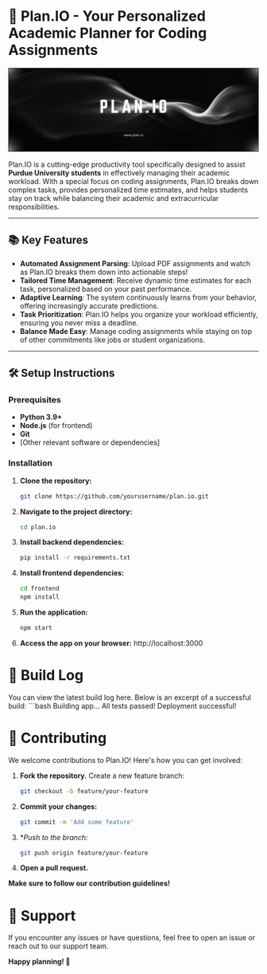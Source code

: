# 🚀 Plan.IO - Your Personalized Academic Planner for Coding Assignments

![Plan.IO Banner](assets\logo_banner.png)

Plan.IO is a cutting-edge productivity tool specifically designed to assist **Purdue University students** in effectively managing their academic workload. With a special focus on coding assignments, Plan.IO breaks down complex tasks, provides personalized time estimates, and helps students stay on track while balancing their academic and extracurricular responsibilities.

---

## 📚 Key Features

- **Automated Assignment Parsing**: Upload PDF assignments and watch as Plan.IO breaks them down into actionable steps!
- **Tailored Time Management**: Receive dynamic time estimates for each task, personalized based on your past performance.
- **Adaptive Learning**: The system continuously learns from your behavior, offering increasingly accurate predictions.
- **Task Prioritization**: Plan.IO helps you organize your workload efficiently, ensuring you never miss a deadline.
- **Balance Made Easy**: Manage coding assignments while staying on top of other commitments like jobs or student organizations.

---

## 🛠️ Setup Instructions

### Prerequisites
- **Python 3.9+**
- **Node.js** (for frontend)
- **Git**
- [Other relevant software or dependencies]

### Installation

1. **Clone the repository:**
   ```bash
   git clone https://github.com/yourusername/plan.io.git

2. **Navigate to the project directory:**
   ```bash
   cd plan.io

3. **Install backend dependencies:**
   ```bash
   pip install -r requirements.txt

4. **Install frontend dependencies:**
   ```bash
   cd frontend
   npm install

5. **Run the application:**
    ```bash
    npm start

6. **Access the app on your browser:** http://localhost:3000

# 📝 Build Log
You can view the latest build log here. Below is an excerpt of a successful build:
    ```bash
    Building app...
    All tests passed!
    Deployment successful!

# 🌟 Contributing
We welcome contributions to Plan.IO! Here's how you can get involved:

1. **Fork the repository.**
    Create a new feature branch:
    ```bash
    git checkout -b feature/your-feature
2. **Commit your changes:**
    ```bash
    git commit -m 'Add some feature'
3. **Push to the branch:*
    ```bash
    git push origin feature/your-feature
4. **Open a pull request.**

**Make sure to follow our contribution guidelines!**

# 🚨 Support
If you encounter any issues or have questions, feel free to open an issue or reach out to our support team.

**Happy planning! 🎉**